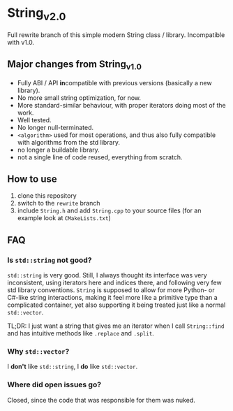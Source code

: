 # String<sub>v2.0</sub>

Full rewrite branch of this simple modern String class / library. Incompatible with v1.0.

## Major changes from String<sub>v1.0</sub>

* Fully ABI / API **in**compatible with previous versions (basically a new library).
* No more small string optimization, for now.
* More standard-similar behaviour, with proper iterators doing most of the work.
* Well tested.
* No longer null-terminated.
* `<algorithm>` used for most operations, and thus also fully compatible with algorithms from the std library.
* no longer a buildable library. 
* not a single line of code reused, everything from scratch.

## How to use

1. clone this repository
2. switch to the `rewrite` branch
3. include `String.h` and add `String.cpp` to your source files (for an example look at `CMakeLists.txt`)

## FAQ

### Is `std::string` not good?

`std::string` is very good. Still, I always thought its interface was very inconsistent, using iterators here and indices there, and following very few std library conventions.
`String` is supposed to allow for more Python- or C#-like string interactions, making it feel more like a primitive type than a complicated container, yet also supporting it being treated just like a normal `std::vector`.

TL;DR: I just want a string that gives me an iterator when I call `String::find` and has intuitive methods like `.replace` and `.split`.

### Why `std::vector`?
I **don't** like `std::string`, I **do** like `std::vector`. 

### Where did open issues go?

Closed, since the code that was responsible for them was nuked. 
